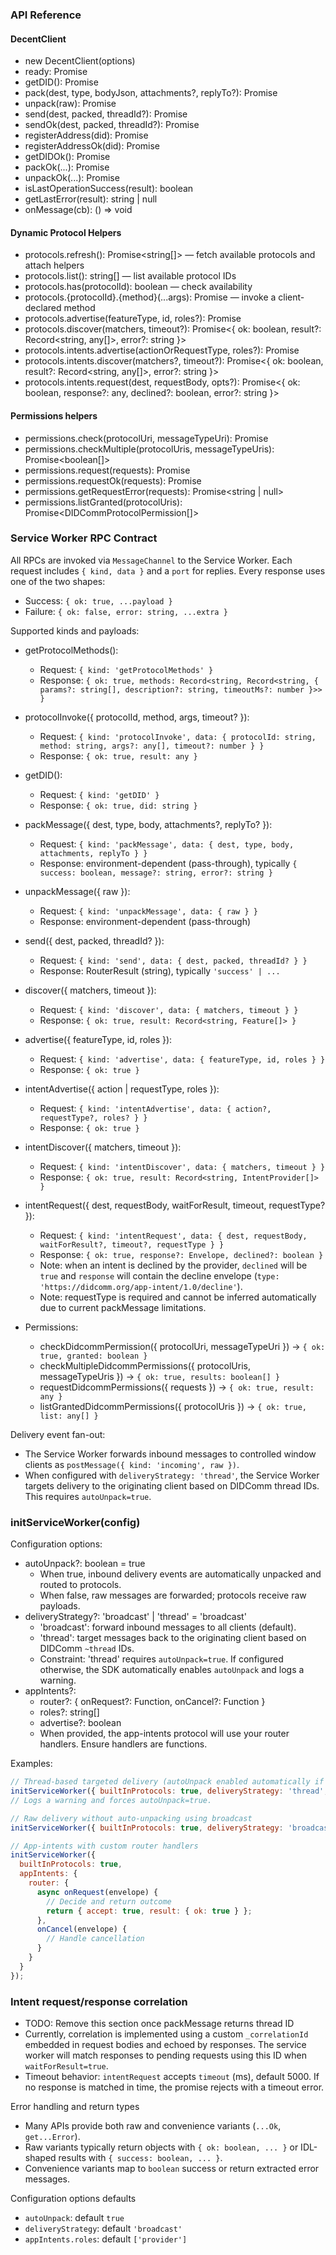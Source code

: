 ### API Reference

#### DecentClient
- new DecentClient(options)
- ready: Promise<void>
- getDID(): Promise<PeerDIDResult>
- pack(dest, type, bodyJson, attachments?, replyTo?): Promise<MessageOpResult>
- unpack(raw): Promise<MessageOpResult>
- send(dest, packed, threadId?): Promise<RouterResult>
- sendOk(dest, packed, threadId?): Promise<boolean>
- registerAddress(did): Promise<RouterResult>
- registerAddressOk(did): Promise<boolean>
- getDIDOk(): Promise<boolean>
- packOk(...): Promise<boolean>
- unpackOk(...): Promise<boolean>
- isLastOperationSuccess(result): boolean
- getLastError(result): string | null
- onMessage(cb): () => void

#### Dynamic Protocol Helpers
- protocols.refresh(): Promise<string[]> — fetch available protocols and attach helpers
- protocols.list(): string[] — list available protocol IDs
- protocols.has(protocolId): boolean — check availability
- protocols.{protocolId}.{method}(...args): Promise<any> — invoke a client-declared method
- protocols.advertise(featureType, id, roles?): Promise<boolean>
- protocols.discover(matchers, timeout?): Promise<{ ok: boolean, result?: Record<string, any[]>, error?: string }>
- protocols.intents.advertise(actionOrRequestType, roles?): Promise<boolean>
- protocols.intents.discover(matchers?, timeout?): Promise<{ ok: boolean, result?: Record<string, any[]>, error?: string }>
- protocols.intents.request(dest, requestBody, opts?): Promise<{ ok: boolean, response?: any, declined?: boolean, error?: string }>

#### Permissions helpers
- permissions.check(protocolUri, messageTypeUri): Promise<boolean>
- permissions.checkMultiple(protocolUris, messageTypeUris): Promise<boolean[]>
- permissions.request(requests): Promise<ProtocolPermissionResult>
- permissions.requestOk(requests): Promise<boolean>
- permissions.getRequestError(requests): Promise<string | null>
- permissions.listGranted(protocolUris): Promise<DIDCommProtocolPermission[]>


### Service Worker RPC Contract

All RPCs are invoked via `MessageChannel` to the Service Worker. Each request includes `{ kind, data }` and a `port` for replies. Every response uses one of the two shapes:
- Success: `{ ok: true, ...payload }`
- Failure: `{ ok: false, error: string, ...extra }`

Supported kinds and payloads:
- getProtocolMethods():
  - Request: `{ kind: 'getProtocolMethods' }`
  - Response: `{ ok: true, methods: Record<string, Record<string, { params?: string[], description?: string, timeoutMs?: number }>> }`

- protocolInvoke({ protocolId, method, args, timeout? }):
  - Request: `{ kind: 'protocolInvoke', data: { protocolId: string, method: string, args?: any[], timeout?: number } }`
  - Response: `{ ok: true, result: any }`

- getDID():
  - Request: `{ kind: 'getDID' }`
  - Response: `{ ok: true, did: string }`

- packMessage({ dest, type, body, attachments?, replyTo? }):
  - Request: `{ kind: 'packMessage', data: { dest, type, body, attachments, replyTo } }`
  - Response: environment-dependent (pass-through), typically `{ success: boolean, message?: string, error?: string }`

  

- unpackMessage({ raw }):
  - Request: `{ kind: 'unpackMessage', data: { raw } }`
  - Response: environment-dependent (pass-through)

- send({ dest, packed, threadId? }):
  - Request: `{ kind: 'send', data: { dest, packed, threadId? } }`
  - Response: RouterResult (string), typically `'success' | ...`

- discover({ matchers, timeout }):
  - Request: `{ kind: 'discover', data: { matchers, timeout } }`
  - Response: `{ ok: true, result: Record<string, Feature[]> }`

- advertise({ featureType, id, roles }):
  - Request: `{ kind: 'advertise', data: { featureType, id, roles } }`
  - Response: `{ ok: true }`

- intentAdvertise({ action | requestType, roles }):
  - Request: `{ kind: 'intentAdvertise', data: { action?, requestType?, roles? } }`
  - Response: `{ ok: true }`

- intentDiscover({ matchers, timeout }):
  - Request: `{ kind: 'intentDiscover', data: { matchers, timeout } }`
  - Response: `{ ok: true, result: Record<string, IntentProvider[]> }`

- intentRequest({ dest, requestBody, waitForResult, timeout, requestType? }):
  - Request: `{ kind: 'intentRequest', data: { dest, requestBody, waitForResult?, timeout?, requestType } }`
  - Response: `{ ok: true, response?: Envelope, declined?: boolean }`
  - Note: when an intent is declined by the provider, `declined` will be `true` and `response` will contain the decline envelope (`type: 'https://didcomm.org/app-intent/1.0/decline'`).
  - Note: requestType is required and cannot be inferred automatically due to current packMessage limitations.

- Permissions:
  - checkDidcommPermission({ protocolUri, messageTypeUri }) → `{ ok: true, granted: boolean }`
  - checkMultipleDidcommPermissions({ protocolUris, messageTypeUris }) → `{ ok: true, results: boolean[] }`
  - requestDidcommPermissions({ requests }) → `{ ok: true, result: any }`
  - listGrantedDidcommPermissions({ protocolUris }) → `{ ok: true, list: any[] }`

Delivery event fan-out:
- The Service Worker forwards inbound messages to controlled window clients as `postMessage({ kind: 'incoming', raw })`.
- When configured with `deliveryStrategy: 'thread'`, the Service Worker targets delivery to the originating client based on DIDComm thread IDs. This requires `autoUnpack=true`.

### initServiceWorker(config)

Configuration options:
- autoUnpack?: boolean = true
  - When true, inbound delivery events are automatically unpacked and routed to protocols.
  - When false, raw messages are forwarded; protocols receive raw payloads.
- deliveryStrategy?: 'broadcast' | 'thread' = 'broadcast'
  - 'broadcast': forward inbound messages to all clients (default).
  - 'thread': target messages back to the originating client based on DIDComm `~thread` IDs.
  - Constraint: 'thread' requires `autoUnpack=true`. If configured otherwise, the SDK automatically enables `autoUnpack` and logs a warning.
 - appIntents?:
   - router?: { onRequest?: Function, onCancel?: Function }
   - roles?: string[]
   - advertise?: boolean
   - When provided, the app-intents protocol will use your router handlers. Ensure handlers are functions.

Examples:

```js
// Thread-based targeted delivery (autoUnpack enabled automatically if needed)
initServiceWorker({ builtInProtocols: true, deliveryStrategy: 'thread', autoUnpack: false });
// Logs a warning and forces autoUnpack=true.

// Raw delivery without auto-unpacking using broadcast
initServiceWorker({ builtInProtocols: true, deliveryStrategy: 'broadcast', autoUnpack: false });

// App-intents with custom router handlers
initServiceWorker({
  builtInProtocols: true,
  appIntents: {
    router: {
      async onRequest(envelope) {
        // Decide and return outcome
        return { accept: true, result: { ok: true } };
      },
      onCancel(envelope) {
        // Handle cancellation
      }
    }
  }
});
```

### Intent request/response correlation

- TODO: Remove this section once packMessage returns thread ID
- Currently, correlation is implemented using a custom `_correlationId` embedded in request bodies and echoed by responses. The service worker will match responses to pending requests using this ID when `waitForResult=true`.
- Timeout behavior: `intentRequest` accepts `timeout` (ms), default 5000. If no response is matched in time, the promise rejects with a timeout error.

Error handling and return types

- Many APIs provide both raw and convenience variants (`...Ok`, `get...Error`).
- Raw variants typically return objects with `{ ok: boolean, ... }` or IDL-shaped results with `{ success: boolean, ... }`.
- Convenience variants map to `boolean` success or return extracted error messages.

Configuration options defaults

- `autoUnpack`: default `true`
- `deliveryStrategy`: default `'broadcast'`
- `appIntents.roles`: default `['provider']`


